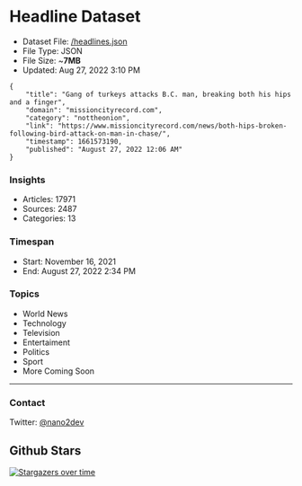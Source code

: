 # Headline Dataset

- Dataset File: [/headlines.json](https://raw.githubusercontent.com/fwd/news/master/headlines.json) 
- File Type: JSON
- File Size: ~**7MB**
- Updated: Aug 27, 2022 3:10 PM

```
{
    "title": "Gang of turkeys attacks B.C. man, breaking both his hips and a finger",
    "domain": "missioncityrecord.com",
    "category": "nottheonion",
    "link": "https://www.missioncityrecord.com/news/both-hips-broken-following-bird-attack-on-man-in-chase/",
    "timestamp": 1661573190,
    "published": "August 27, 2022 12:06 AM"
}
```

### Insights

- Articles: 17971
- Sources: 2487
- Categories: 13

### Timespan

- Start: November 16, 2021
- End: August 27, 2022 2:34 PM

### Topics

- World News
- Technology
- Television
- Entertaiment
- Politics
- Sport
- More Coming Soon

---

### Contact 

Twitter: [@nano2dev](https://twitter.com/nano2dev)

## Github Stars

[![Stargazers over time](https://starchart.cc/fwd/news.svg)](https://starchart.cc/fwd/news)
	
